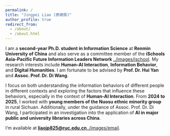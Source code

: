 ```yaml
---
permalink: /
title: "Jingpei Liao (廖婧佩)"
author_profile: true
redirect_from: 
  - /about/
  - /about.html
---
```




I am a <strong>second-year Ph.D. student in Information Science</strong> at <strong>Renmin University of China</strong> and also serve as a committee member of the <strong>iSchools Asia-Pacific Future Information Leaders Network</strong> [../images/ischool](https://www.ischools.org/ap-fil-network). My research interests include <strong>Human-AI Interaction</strong>, <strong>Information Behavior</strong>, and <strong>Digital Humanities</strong>. I am fortunate to be advised by <strong>Prof. Dr. Hui Yan</strong> and <strong>Assoc. Prof. Dr. Di Wang</strong>.

I focus on both understanding the information behaviors of different people in different contexts and exploring the factors that influence these behaviors, especially in the context of <strong>Human-AI Interaction</strong>. From <strong>2024 to 2025</strong>, I worked with <strong>young members of the Nuosu ethnic minority group</strong> in rural Sichuan. Additionally, under the guidance of Assoc. Prof. Dr. Di Wang, I participated in an investigation into the application of <strong>AI in major public and university libraries across China</strong>.

I‘m available at <strong>liaojp825@ruc.edu.cn</strong>[../images/email](liaojp825@ruc.edu.cn).
